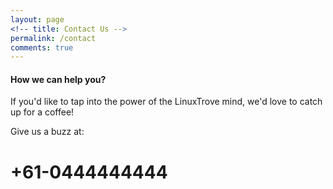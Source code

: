 ```yaml
---
layout: page
<!-- title: Contact Us -->
permalink: /contact
comments: true
---
```


<h4>How we can help you?</h4>

<p> If you'd like to tap into the power of the LinuxTrove mind, we'd love to catch up for a coffee!
</p>

<p>
Give us a buzz at: <h1> +61-0444444444 </h1>
</p>
